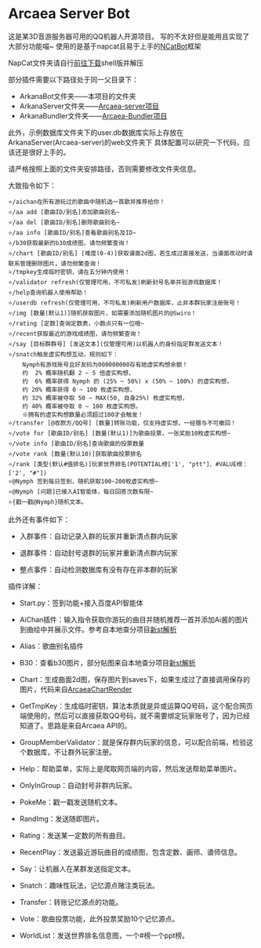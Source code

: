 # Arcaea Server Bot
这是某3D音游服务器可用的QQ机器人开源项目。
写的不太好但是能用且实现了大部分功能喵~
使用的是基于napcat且易于上手的[NCatBot](https://github.com/liyihao1110/ncatbot)框架

NapCat文件夹请自行[前往下载](https://github.com/NapNeko/NapCatQQ)shell版并解压

部分插件需要以下路径处于同一父目录下：
- ArkanaBot文件夹——本项目的文件夹
- ArkanaServer文件夹——[Arcaea-server项目](https://github.com/Lost-MSth/Arcaea-server)
- ArkanaBundler文件夹——[Arcaea-Bundler项目](https://github.com/Lost-MSth/Arcaea-Bundler)

此外，示例数据库文件夹下的user.db数据库实际上存放在ArkanaServer(Arcaea-server)的web文件夹下
具体配置可以研究一下代码，应该还是很好上手的。

请严格按照上面的文件夹安排路径，否则需要修改文件夹信息。

大致指令如下：
```
⭐/aichan在所有游玩过的歌曲中随机选一首歌并推荐给你！
⭐/aa add [歌曲ID/别名]添加歌曲别名~
⭐/aa del [歌曲ID/别名]删除歌曲别名~
⭐/aa info [歌曲ID/别名]查看歌曲别名及ID~
⭐/b30获取最新的b30成绩图，请勿频繁查询！
⭐/chart [歌曲ID/别名] [难度(0-4)]获取谱面2d图，若生成过直接发送，当谱面改动时请联系管理删除图片，请勿频繁查询！
⭐/tmpkey生成临时密钥，请在五分钟内使用！
⭐/validator refresh(仅管理可用，不可私发)刷新封号名单并验游戏数据库！
⭐/help查询机器人使用帮助！
⭐/userdb refresh(仅管理可用，不可私发)刷新用户数据库，止非本群玩家注册账号！
⭐/img [数量(默认1)]随机获取图片，如需要添加随机图片的@Swiro！
⭐/rating [定数]查询定数表，小数点只有一位哦~
⭐/recent获取最近的游戏成绩图，请勿频繁查询！
⭐/say [目标群群号] [发送文本](仅管理可用)以机器人的身份指定群发送文本！
⭐/snatch触发虚实构想互动，规则如下：
    Nymph有游戏账号且好友码为000000000存有她虚实构想余额！
    约  2% 概率随机翻 2 ~ 5 倍虚实构想，
    约  6% 概率获得 Nymph 的 (25% ~ 50%) x (50% ~ 100%) 的虚实构想，
    约 20% 概率获得 0 ~ 100 枚虚实构想，
    约 32% 概率被夺取 50 ~ MAX(50, 自身25%) 枚虚实构想，
    约 40% 概率被夺取 0 ~ 100 枚虚实构想。
    ※拥有的虚实构想数量必须超过100才会触发！
⭐/transfer [@收款方/QQ号] [数量]转账功能，仅支持虚实想，一经赠与不可撤回！
⭐/vote for [歌曲ID/别名] [数量(默认1)]为歌曲投票，一张奖励10枚虚实构想~
⭐/vote info [歌曲ID/别名]查询歌曲的投票数量
⭐/vote rank [数量(默认10)]获取歌曲投票排名
⭐/rank [类型(默认#值排名)]玩家世界排名(POTENTIAL榜['1', "ptt"]、#VALUE榜：['2', "#"])
⭐@Nymph 签到每日签到，随机获取100~200枚虚实构想~
⭐@Nymph [问题]已接入AI智能体，每日回答次数有限~
⭐{戳一戳@Nymph}随机文本。
```

此外还有事件如下：

- 入群事件：自动记录入群的玩家并重新清点群内玩家

- 退群事件：自动封号退群的玩家并重新清点群内玩家

- 整点事件：自动检测数据库有没有存在非本群的玩家

插件详解：

- Start.py：签到功能+接入百度API智能体

- AiChan插件：输入指令获取你游玩的曲目并随机推荐一首并添加Ai酱的图片到曲绘中并展示文件。参考自本地查分项目[新st解析](https://github.com/SmartRTE/SmartRTE.github.io)

- Alias：歌曲别名插件

- B30：查看b30图片，部分贴图来自本地查分项目[新st解析](https://github.com/SmartRTE/SmartRTE.github.io)

- Chart：生成曲面2d图，保存图片到saves下，如果生成过了直接调用保存的图片，代码来自[ArcaeaChartRender](https://github.com/Arcaea-Infinity/ArcaeaChartRender)

- GetTmpKey：生成临时密钥，算法本质就是异或运算QQ号码，这个配合网页端使用的，然后可以直接获取QQ号码，就不需要绑定玩家账号了，因为已经知道了。思路是来自Arcaea API的。

- GroupMemberValidator：就是保存群内玩家的信息，可以配合前端，检验这个数据库，不让群外玩家注册。

- Help：帮助菜单，实际上是爬取网页端的内容，然后发送帮助菜单图片。

- OnlyInGroup：自动封号非群内玩家。

- PokeMe：戳一戳发送随机文本。

- RandImg：发送随即图片。

- Rating：发送某一定数的所有曲目。

- RecentPlay：发送最近游玩曲目的成绩图，包含定数、画师、谱师信息。

- Say：让机器人在某群发送指定文本。

- Snatch：趣味性玩法，记忆源点赌注类玩法。

- Transfer：转账记忆源点的功能。

- Vote：歌曲投票功能，此外投票奖励10个记忆源点。

- WorldList：发送世界排名信息图，一个#榜一个ppt榜。